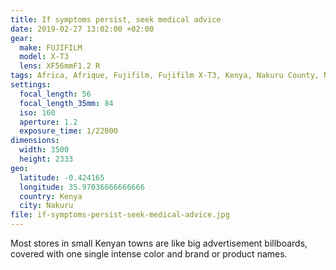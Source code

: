 ```yaml
---
title: If symptoms persist, seek medical advice
date: 2019-02-27 13:02:00 +02:00
gear:
  make: FUJIFILM
  model: X-T3
  lens: XF56mmF1.2 R
tags: Africa, Afrique, Fujifilm, Fujifilm X-T3, Kenya, Nakuru County, Njoro, X-T3
settings:
  focal_length: 56
  focal_length_35mm: 84
  iso: 160
  aperture: 1.2
  exposure_time: 1/22000
dimensions:
  width: 3500
  height: 2333
geo:
  latitude: -0.424165
  longitude: 35.97036666666666
  country: Kenya
  city: Nakuru
file: if-symptoms-persist-seek-medical-advice.jpg
---
```


Most stores in small Kenyan towns are like big advertisement billboards, covered with one single intense color and brand or product names.
